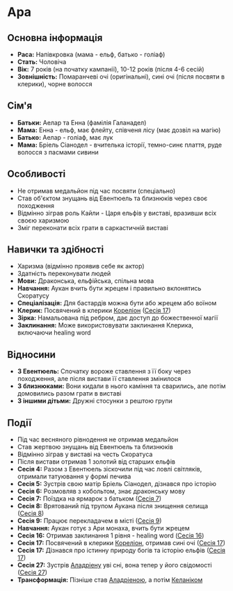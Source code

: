# Ара

## Основна інформація
- **Раса:** Напівкровка (мама - ельф, батько - голіаф)
- **Стать:** Чоловіча
- **Вік:** 7 років (на початку кампанії), 10-12 років (після 4-6 сесій)
- **Зовнішність:** Помаранчеві очі (оригінальні), сині очі (після посвяти в клерики), чорне волосся

## Сім'я
- **Батьки:** Аелар та Енна (фамілія Галанадел)
- **Мама:** Енна - ельф, має флейту, співченя лісу (має дозвіл на магію)
- **Батько:** Аелар - голіаф, має лук
- **Мама:** Бріель Сіанодел - вчителька історії, темно-синє плаття, руде волосся з пасмами сивини

## Особливості
- Не отримав медальйон під час посвяти (спеціально)
- Став об'єктом знущань від Евентюель та близнюків через своє походження
- Відмінно зіграв роль Кайли - Царя ельфів у виставі, вразивши всіх своєю харизмою
- Зміг переконати всіх грати в саркастичній виставі

## Навички та здібності
- Харизма (відмінно проявив себе як актор)
- Здатність переконувати людей
- **Мови:** Драконська, ельфійська, спільна мова
- **Навчання:** Аукан вчить бути жрецем і правильно вклонятись Скоратусу
- **Спеціалізація:** Для бастардів можна бути або жрецем або воїном
- **Клерик:** Посвячений в клерики [Кореліон](Кореліон.md) ([Сесія 17](Notes/Сесія_17.md))
- **Зірка:** Намальована під ребром, дає доступ до божественної магії
- **Заклинання:** Може використовувати заклинання Клерика, включаючи healing word

## Відносини
- **З Евентюель:** Спочатку вороже ставлення з її боку через походження, але після вистави її ставлення змінилося
- **З близнюками:** Вони кидали в нього каміння та сварились, але потім домовились разом грати в виставі
- **З іншими дітьми:** Дружні стосунки з рештою групи

## Події
- Під час весняного рівнодення не отримав медальйон
- Став жертвою знущань від Евентюель та близнюків
- Відмінно зіграв у виставі на честь Скоратуса
- Після вистави отримав 1 золотий від старших ельфів
- **Сесія 4:** Разом з Евентюель зіскочили під час ловлі світляків, отримали татуювання у формі печива
- **Сесія 5:** Зустрів свою матір Бріель Сіанодел, дізнався про історію
- **Сесія 6:** Розмовляв з кобольтом, знає драконську мову
- **Сесія 7:** Поїздка на ярмарок з батьком ([Сесія 7](Notes/Сесія_7.md))
- **Сесія 8:** Врятований під трупом Аукана після знищення селища ([Сесія 8](Notes/Сесія_8.md))
- **Сесія 9:** Працює перекладачем в місті ([Сесія 9](Notes/Сесія_9.md))
- **Навчання:** Аукан готує з Ари монаха, вчить бути жрецем
- **Сесія 16:** Отримав заклинання 1 рівня - healing word ([Сесія 16](Notes/Сесія_16.md))
- **Сесія 17:** Посвячений в клерики [Кореліон](Кореліон.md), отримав сині очі ([Сесія 17](Notes/Сесія_17.md))
- **Сесія 17:** Дізнався про істинну природу богів та історію ельфів ([Сесія 17](Notes/Сесія_17.md))
- **Сесія 27:** Зустрів [Аладріену](Аладріена.md) уві сні, вона тепер у його свідомості ([Сесія 27](Notes/Сесія_27.md))
- **Трансформація:** Пізніше став [Аладріеною](Аладріена.md), а потім [Келаніком](Келанік.md)
